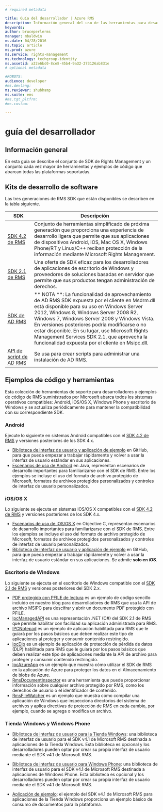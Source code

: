 ```yaml
---
# required metadata

title: Guía del desarrollador | Azure RMS
description: Información general del uso de las herramientas para desarrolladores; SDK, bibliotecas adicionales y ejemplos de código.
keywords:
author: bruceperlerms
manager: mbaldwin
ms.date: 04/28/2016
ms.topic: article
ms.prod: azure
ms.service: rights-management
ms.technology: techgroup-identity
ms.assetid: a22e6bd0-8ce8-45b4-9a32-273126ab831e
# optional metadata

#ROBOTS:
audience: developer
#ms.devlang:
ms.reviewer: shubhamp
ms.suite: ems
#ms.tgt_pltfrm:
#ms.custom:

---
```


# guía del desarrollador

## Información general ##
En esta guía se describe el conjunto de SDK de Rights Management y un conjunto cada vez mayor de herramientas y ejemplos de código que abarcan todas las plataformas soportadas. 

## Kits de desarrollo de software ##
Las tres generaciones de RMS SDK que están disponibles se describen en la tabla siguiente.

| SDK | Descripción |
|------|---------|
| [SDK 4.2 de RMS](active-directory-rights-management-services-multi-platform-thin-client-sdk-portal.md) | Conjunto de herramientas simplificado de próxima generación que proporciona una experiencia de desarrollo ligera que permite que sus aplicaciones de dispositivos Android, iOS, Mac OS X, Windows Phone/RT y Linux/C++ reciban protección de la información mediante Microsoft Rights Management. |
| [SDK 2.1 de RMS](microsoft-information-protection-and-control-client-portal.md) | Una oferta de SDK eficaz para los desarrolladores de aplicaciones de escritorio de Windows y proveedores de soluciones basadas en servidor que permite que sus productos tengan administración de derechos.|
|[SDK de AD RMS](https://msdn.microsoft.com/en-us/library/cc530379(v=vs.85).aspx)|** NOTA **: La funcionalidad de aprovechamiento de AD RMS SDK expuesta por el cliente en Msdrm.dll está disponible para su uso en Windows Server 2012, Windows 8, Windows Server 2008 R2, Windows 7, Windows Server 2008 y Windows Vista. En versiones posteriores podría modificarse o no estar disponible. En su lugar, use Microsoft Rights Management Services SDK 2.1, que aprovecha la funcionalidad expuesta por el cliente en Msipc.dll.|
|[API de script de AD RMS](https://msdn.microsoft.com/en-us/library/bb968797(v=vs.85).aspx)| Se usa para crear scripts para administrar una instalación de AD RMS.|

## Ejemplos de código y herramientas
Esta colección de herramientas de soporte para desarrolladores y ejemplos de código de RMS suministrados por Microsoft abarca todos los sistemas operativos compatibles: Android, iOS/OS X, Windows Phone y escritorio de Windows y se actualiza periódicamente para mantener la compatibilidad con su correspondiente SDK.

### Android

Ejecute lo siguiente en sistemas Android compatibles con el [SDK 4.2 de RMS](active-directory-rights-management-services-multi-platform-thin-client-sdk-portal.md) y versiones posteriores de los SDK 4.x.

- [Biblioteca de interfaz de usuario y aplicación de ejemplo](https://github.com/AzureAD/rms-sdk-ui-for-android) en GitHub, para que pueda empezar a trabajar rápidamente y volver a usar la interfaz de usuario estándar en sus aplicaciones.
- [Escenarios de uso de Android](https://msdn.microsoft.com/en-us/library/dn758246(v=vs.85).aspx) en Java, representan escenarios de desarrollo importantes para familiarizarse con el SDK de RMS. Entre los ejemplos se incluye el uso del formato de archivo protegido de Microsoft, formatos de archivos protegidos personalizados y controles de interfaz de usuario personalizados.

### iOS/OS X

Lo siguiente se ejecuta en sistemas iOS/OS X compatibles con el [SDK 4.2 de RMS](active-directory-rights-management-services-multi-platform-thin-client-sdk-portal.md) y versiones posteriores de los SDK 4.x.

- [Escenarios de uso de iOS/OS X](https://msdn.microsoft.com/en-us/library/dn758307(v=vs.85).aspx) en Objective C, representan escenarios de desarrollo importantes para familiarizarse con el SDK de RMS. Entre los ejemplos se incluye el uso del formato de archivo protegido de Microsoft, formatos de archivos protegidos personalizados y controles de interfaz de usuario personalizados.
- [Biblioteca de interfaz de usuario y aplicación de ejemplo](https://github.com/AzureAD/rms-sdk-ui-for-ios) en GitHub, para que pueda empezar a trabajar rápidamente y volver a usar la interfaz de usuario estándar en sus aplicaciones. Se admite **solo en iOS**.

### Escritorio de Windows

Lo siguiente se ejecuta en el escritorio de Windows compatible con el [SDK 2.1 de RMS](microsoft-information-protection-and-control-client-portal.md) y versiones posteriores del SDK 2.x.

- [PDF protegido con PFILE de lectura](https://blogs.msdn.microsoft.com/rms/2015/11/09/reading-a-pfile-protected-pdf/) es un ejemplo de código sencillo incluido en nuestro blog para desarrolladores de RMS que usa la API de archivo MSIPC para descifrar y abrir un documento PDF protegido con PFILE.
- [IpcManagedAPI](https://github.com/Azure-Samples/active-directory-dotnet-rms) es una representación .NET (C#) del SDK 2.1 de RMS que permite habilitar con facilidad su aplicación administrada para RMS.
- [IPCNotepad](https://code.msdn.microsoft.com/ipcnotepad-sample-f67dae80) es un ejemplo de aplicación habilitada para RMS que le guiará por los pasos básicos que deben realizar este tipo de aplicaciones al proteger y consumir contenido restringido.
- [IpcDlp](https://github.com/Azure-Samples/active-directory-dotnet-rms) es un ejemplo de aplicación de protección de pérdida de datos (DLP) habilitada para RMS que le guiará por los pasos básicos que deben realizar este tipo de aplicaciones mediante la API de archivo para proteger y consumir contenido restringido.
- [IpcAzureApp](https://github.com/Azure-Samples/active-directory-dotnet-rms) es un ejemplo que muestra cómo utilizar el SDK de RMS en la aplicación de Azure para proteger los datos en el Almacenamiento de blobs de Azure.
- [RmsDocumentInspector](https://github.com/Azure-Samples/active-directory-dotnet-rms) es una herramienta que puede proporcionar información sobre cualquier archivo protegido por RMS, como los derechos de usuario o el identificador de contenido.
- [RmsFileWatcher](https://github.com/Azure-Samples/active-directory-dotnet-rms) es un ejemplo que muestra cómo compilar una aplicación de Windows que inspecciona directorios del sistema de archivos y aplica directivas de protección de RMS en cada cambio, por ejemplo, cuando se agrega o modifica un archivo.

### Tienda Windows y Windows Phone

- [Biblioteca de interfaz de usuario para la Tienda Windows](https://github.com/AzureAD/rms-sdk-ui-for-windowsstore): una biblioteca de interfaz de usuario para el SDK v4.1 de Microsoft RMS destinada a aplicaciones de la Tienda Windows. Esta biblioteca es opcional y los desarrolladores pueden optar por crear su propia interfaz de usuario mediante el SDK v4.1 de Microsoft RMS.

- [Biblioteca de interfaz de usuario para Windows Phone](https://github.com/AzureAD/rms-sdk-ui-for-winphone): una biblioteca de interfaz de usuario para el SDK v4.1 de Microsoft RMS destinada a aplicaciones de Windows Phone. Esta biblioteca es opcional y los desarrolladores pueden optar por crear su propia interfaz de usuario mediante el SDK v4.1 de Microsoft RMS.

- [Aplicación de ejemplo](https://github.com/Azure-Samples/active-directory-dotnet-rms-windowsstore): el ejemplo del SDK v4.1 de Microsoft RMS para aplicaciones de la Tienda Windows proporciona un ejemplo básico de consumo de documentos para la plataforma.


<!--HONumber=Apr16_HO4-->


